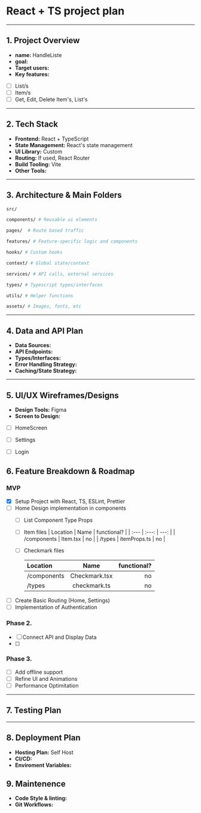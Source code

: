# React + TS project plan

---

## 1. Project Overview
- **name:** HandleListe
- **goal:**
- **Target users:**
- **Key features:**
- [ ] List/s
- [ ] Item/s
- [ ] Get, Edit, Delete Item's, List's

---

## 2. Tech Stack
- **Frontend:** React + TypeScript
- **State Management:** React's state management
- **UI Library:** Custom
- **Routing:** If used, React Router
- **Build Tooling:** Vite
- **Other Tools:** 

---

## 3. Architecture & Main Folders 
```bash
src/

components/ # Reusable ui elements

pages/  # Route based traffic

features/ # Feature-specific logic and components

hooks/ # Custom hooks

context/ # Global state/context

services/ # API calls, external services

types/ # Typescript types/interfaces

utils/ # Helper functions

assets/ # Images, fonts, etc
```

---

## 4. Data and API Plan
- **Data Sources:**
- **API Endpoints:**
- **Types/Interfaces:**
- **Error Handling Strategy:**
- **Caching/State Strategy:**

---

## 5. UI/UX Wireframes/Designs
- **Design Tools:** Figma
- **Screen to Design:**
- [ ] HomeScreen
- [ ] Settings
- [ ] Login


## 6. Feature Breakdown & Roadmap
### MVP
- [x] Setup Project with React, TS, ESLint, Prettier
- [ ] Home Design implementation in components
    - [ ] List Component Type Props
    - [ ] Item files
        | Location | Name | functional? |
        | :--- | :---: | ---: | 
        | /components | Item.tsx | no |
        | /types | itemProps.ts | no |
    - [ ] Checkmark files
        
        | Location | Name | functional? |
        | :--- | :---: | ---: | 
        | /components | Checkmark.tsx | no |
        | /types | checkmark.ts | no |
- [ ] Create Basic Routing (Home, Settings)
- [ ] Implementation of Authentication

### Phase 2.
- [ ] Connect API and Display Data
- [ ] 

### Phase 3.
- [ ] Add offline support
- [ ] Refine UI and Animations
- [ ] Performance Optimitation

---

## 7. Testing Plan

---

## 8. Deployment Plan
- **Hosting Plan:** Self Host
- **CI/CD:** 
- **Enviroment Variables:**

## 9. Maintenence
- **Code Style & linting:** 
- **Git Workflows:**